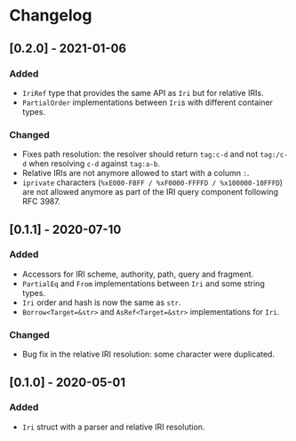 # Changelog

## [0.2.0] - 2021-01-06

### Added
- `IriRef` type that provides the same API as `Iri` but for relative IRIs.
- `PartialOrder` implementations between `Iri`s with different container types.

### Changed
- Fixes path resolution: the resolver should return `tag:c-d` and not `tag:/c-d` when resolving `c-d` against `tag:a-b`.
- Relative IRIs are not anymore allowed to start with a column `:`.
- `iprivate` characters (`%xE000-F8FF / %xF0000-FFFFD / %x100000-10FFFD`) are not allowed anymore as part of the IRI query component following RFC 3987.


## [0.1.1] - 2020-07-10

### Added
- Accessors for IRI scheme, authority, path, query and fragment.
- `PartialEq` and `From` implementations between `Iri` and some string types.
- `Iri` order and hash is now the same as `str`.
- `Borrow<Target=&str>` and `AsRef<Target=&str>` implementations for `Iri`.

### Changed
- Bug fix in the relative IRI resolution: some character were duplicated.


## [0.1.0] - 2020-05-01

### Added
- `Iri` struct with a parser and relative IRI resolution.